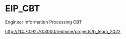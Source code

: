 # EIP_CBT
Engineer Information Processing CBT

http://114.70.92.70:3000/redmine/projects/b_team_2022